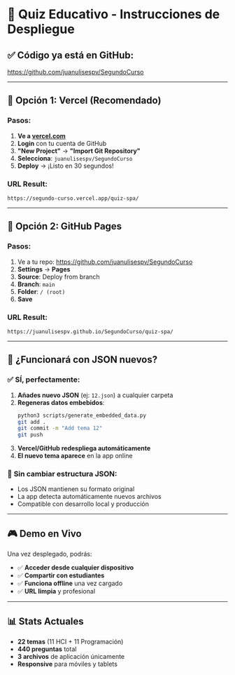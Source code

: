 # 🎯 Quiz Educativo - Instrucciones de Despliegue

## ✅ **Código ya está en GitHub**: 
https://github.com/juanulisespv/SegundoCurso

---

## 🚀 **Opción 1: Vercel (Recomendado)**

### Pasos:
1. **Ve a [vercel.com](https://vercel.com)** 
2. **Login** con tu cuenta de GitHub
3. **"New Project"** → **"Import Git Repository"**
4. **Selecciona**: `juanulisespv/SegundoCurso`
5. **Deploy** → ¡Listo en 30 segundos!

### URL Result:
`https://segundo-curso.vercel.app/quiz-spa/`

---

## 📄 **Opción 2: GitHub Pages**

### Pasos:
1. Ve a tu repo: https://github.com/juanulisespv/SegundoCurso
2. **Settings** → **Pages** 
3. **Source**: Deploy from branch
4. **Branch**: `main`
5. **Folder**: `/ (root)`
6. **Save**

### URL Result:
`https://juanulisespv.github.io/SegundoCurso/quiz-spa/`

---

## 🔄 **¿Funcionará con JSON nuevos?**

### ✅ **SÍ, perfectamente:**

1. **Añades nuevo JSON** (ej: `12.json`) a cualquier carpeta
2. **Regeneras datos embebidos**:
   ```bash
   python3 scripts/generate_embedded_data.py
   git add .
   git commit -m "Add tema 12"
   git push
   ```
3. **Vercel/GitHub redespliega automáticamente**
4. **El nuevo tema aparece** en la app online

### 🎯 **Sin cambiar estructura JSON:**
- Los JSON mantienen su formato original
- La app detecta automáticamente nuevos archivos
- Compatible con desarrollo local y producción

---

## 🎮 **Demo en Vivo**

Una vez desplegado, podrás:
- ✅ **Acceder desde cualquier dispositivo**
- ✅ **Compartir con estudiantes** 
- ✅ **Funciona offline** una vez cargado
- ✅ **URL limpia** y profesional

---

## 📊 **Stats Actuales**
- **22 temas** (11 HCI + 11 Programación)
- **440 preguntas** total
- **3 archivos** de aplicación únicamente
- **Responsive** para móviles y tablets
